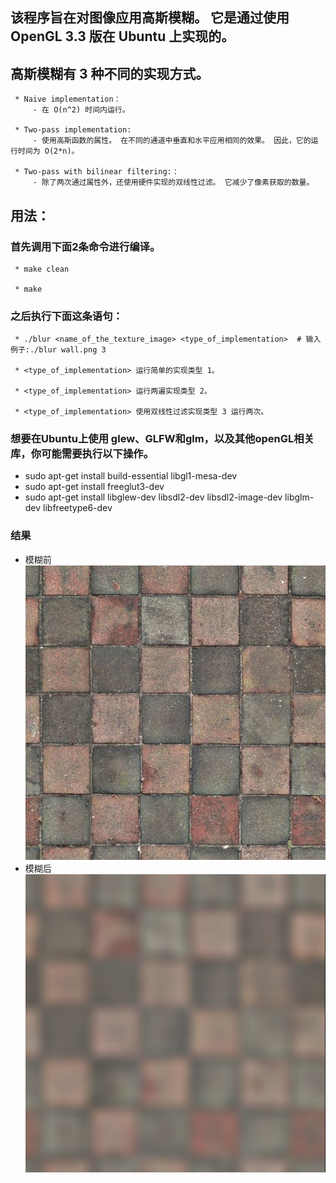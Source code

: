 ## 该程序旨在对图像应用高斯模糊。 它是通过使用 OpenGL 3.3 版在 Ubuntu 上实现的。

## 高斯模糊有 3 种不同的实现方式。

     * Naive implementation：
         - 在 O(n^2) 时间内运行。

     * Two-pass implementation:
         - 使用高斯函数的属性。 在不同的通道中垂直和水平应用相同的效果。 因此，它的运行时间为 O(2*n)。

     * Two-pass with bilinear filtering:：
         - 除了两次通过属性外，还使用硬件实现的双线性过滤。 它减少了像素获取的数量。

## 用法：
###  首先调用下面2条命令进行编译。

     * make clean

     * make
### 之后执行下面这条语句：
     * ./blur <name_of_the_texture_image> <type_of_implementation>  # 输入例子:./blur wall.png 3

     * <type_of_implementation> 运行简单的实现类型 1。

     * <type_of_implementation> 运行两遍实现类型 2。

     * <type_of_implementation> 使用双线性过滤实现类型 3 运行两次。

### 想要在Ubuntu上使用 glew、GLFW和glm，以及其他openGL相关库，你可能需要执行以下操作。
* sudo apt-get install build-essential libgl1-mesa-dev
* sudo apt-get install freeglut3-dev
* sudo apt-get install libglew-dev libsdl2-dev libsdl2-image-dev libglm-dev libfreetype6-dev

### 结果
* 模糊前
![wall_before](wall.jpg)
* 模糊后
![wall_blur](wall_blur.png)